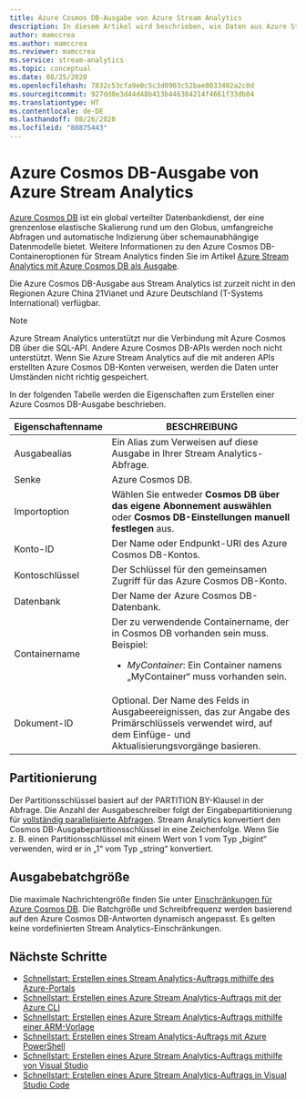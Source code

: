 ```yaml
---
title: Azure Cosmos DB-Ausgabe von Azure Stream Analytics
description: In diesem Artikel wird beschrieben, wie Daten aus Azure Stream Analytics in Azure Cosmos DB ausgegeben werden.
author: mamccrea
ms.author: mamccrea
ms.reviewer: mamccrea
ms.service: stream-analytics
ms.topic: conceptual
ms.date: 08/25/2020
ms.openlocfilehash: 7832c53cfa9e0c5c3d0903c52bae8033402a2c0d
ms.sourcegitcommit: 927dd0e3d44d48b413b446384214f4661f33db04
ms.translationtype: HT
ms.contentlocale: de-DE
ms.lasthandoff: 08/26/2020
ms.locfileid: "88875443"
---
```

# <a name="azure-cosmos-db-output-from-azure-stream-analytics"></a>Azure Cosmos DB-Ausgabe von Azure Stream Analytics

[Azure Cosmos DB](https://azure.microsoft.com/services/documentdb/) ist ein global verteilter Datenbankdienst, der eine grenzenlose elastische Skalierung rund um den Globus, umfangreiche Abfragen und automatische Indizierung über schemaunabhängige Datenmodelle bietet. Weitere Informationen zu den Azure Cosmos DB-Containeroptionen für Stream Analytics finden Sie im Artikel [Azure Stream Analytics mit Azure Cosmos DB als Ausgabe](stream-analytics-documentdb-output.md).

Die Azure Cosmos DB-Ausgabe aus Stream Analytics ist zurzeit nicht in den Regionen Azure China 21Vianet und Azure Deutschland (T-Systems International) verfügbar.

> [!Note]
> Azure Stream Analytics unterstützt nur die Verbindung mit Azure Cosmos DB über die SQL-API.
> Andere Azure Cosmos DB-APIs werden noch nicht unterstützt. Wenn Sie Azure Stream Analytics auf die mit anderen APIs erstellten Azure Cosmos DB-Konten verweisen, werden die Daten unter Umständen nicht richtig gespeichert.

In der folgenden Tabelle werden die Eigenschaften zum Erstellen einer Azure Cosmos DB-Ausgabe beschrieben.

| Eigenschaftenname | BESCHREIBUNG |
| --- | --- |
| Ausgabealias | Ein Alias zum Verweisen auf diese Ausgabe in Ihrer Stream Analytics-Abfrage. |
| Senke | Azure Cosmos DB. |
| Importoption | Wählen Sie entweder **Cosmos DB über das eigene Abonnement auswählen** oder **Cosmos DB-Einstellungen manuell festlegen** aus.
| Konto-ID | Der Name oder Endpunkt-URI des Azure Cosmos DB-Kontos. |
| Kontoschlüssel | Der Schlüssel für den gemeinsamen Zugriff für das Azure Cosmos DB-Konto. |
| Datenbank | Der Name der Azure Cosmos DB-Datenbank. |
| Containername | Der zu verwendende Containername, der in Cosmos DB vorhanden sein muss. Beispiel:  <br /><ul><li> _MyContainer_: Ein Container namens „MyContainer“ muss vorhanden sein.</li>|
| Dokument-ID |Optional. Der Name des Felds in Ausgabeereignissen, das zur Angabe des Primärschlüssels verwendet wird, auf dem Einfüge- und Aktualisierungsvorgänge basieren.

## <a name="partitioning"></a>Partitionierung

Der Partitionsschlüssel basiert auf der PARTITION BY-Klausel in der Abfrage. Die Anzahl der Ausgabeschreiber folgt der Eingabepartitionierung für [vollständig parallelisierte Abfragen](stream-analytics-scale-jobs.md). Stream Analytics konvertiert den Cosmos DB-Ausgabepartitionsschlüssel in eine Zeichenfolge. Wenn Sie z. B. einen Partitionsschlüssel mit einem Wert von 1 vom Typ „bigint“ verwenden, wird er in „1“ vom Typ „string“ konvertiert.

## <a name="output-batch-size"></a>Ausgabebatchgröße

Die maximale Nachrichtengröße finden Sie unter [Einschränkungen für Azure Cosmos DB](../azure-resource-manager/management/azure-subscription-service-limits.md#azure-cosmos-db-limits). Die Batchgröße und Schreibfrequenz werden basierend auf den Azure Cosmos DB-Antworten dynamisch angepasst. Es gelten keine vordefinierten Stream Analytics-Einschränkungen.

## <a name="next-steps"></a>Nächste Schritte

* [Schnellstart: Erstellen eines Stream Analytics-Auftrags mithilfe des Azure-Portals](stream-analytics-quick-create-portal.md)
* [Schnellstart: Erstellen eines Azure Stream Analytics-Auftrags mit der Azure CLI](quick-create-azure-cli.md)
* [Schnellstart: Erstellen eines Azure Stream Analytics-Auftrags mithilfe einer ARM-Vorlage](quick-create-azure-resource-manager.md)
* [Schnellstart: Erstellen eines Stream Analytics-Auftrags mit Azure PowerShell](stream-analytics-quick-create-powershell.md)
* [Schnellstart: Erstellen eines Azure Stream Analytics-Auftrags mithilfe von Visual Studio](stream-analytics-quick-create-vs.md)
* [Schnellstart: Erstellen eines Azure Stream Analytics-Auftrags in Visual Studio Code](quick-create-vs-code.md)
